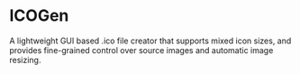 # ICOGen
A lightweight GUI based .ico file creator that supports mixed icon sizes, and provides fine-grained control over source images and automatic image resizing.
